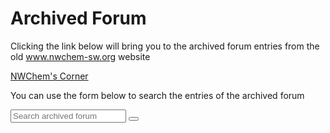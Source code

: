# Archived Forum

Clicking the link below will bring you to the archived forum entries from the old www.nwchem-sw.org website

<a href="oldforum.html">NWChem's Corner</a>


You can use the form below to search the entries of the archived forum
<!-- Load icon library -->
<link rel="stylesheet" href="https://cdnjs.cloudflare.com/ajax/libs/font-awesome/4.7.0/css/font-awesome.min.css">

<form action="https://www.google.com/search" class="searchform" method="get" name="searchform" target="_blank">
<input name="sitesearch" type="hidden" value="nwchemgit.github.io/Special_AWCforum">
<input autocomplete="on" class="form-control search" name="q" placeholder="Search archived forum" required="required"  type="text">
<button type="submit"><i class="fa fa-search"></i></button>
</form>
